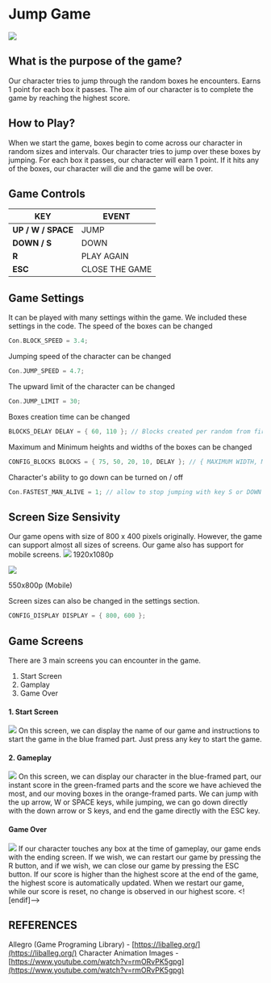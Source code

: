 # Jump Game
![](https://cdn.serverbutik.com.tr/vQtKr5.png)

## What is the purpose of the game?
Our character tries to jump through the random boxes he encounters. Earns 1 point for each box it passes. The aim of our character is to complete the game by reaching the highest score.
## How to Play?
When we start the game, boxes begin to come across our character in random sizes and intervals. Our character tries to jump over these boxes by jumping. For each box it passes, our character will earn 1 point. If it hits any of the boxes, our character will die and the game will be over.
## Game Controls
| KEY | EVENT |
|--|--|
| **UP / W / SPACE** | JUMP |
| **DOWN / S** | DOWN |
| **R** | PLAY AGAIN |
| **ESC** | CLOSE THE GAME |
## Game Settings
It can be played with many settings within the game. We included these settings in the code.
The speed of the boxes can be changed
```c
Con.BLOCK_SPEED = 3.4;
```
Jumping speed of the character can be changed
```c
Con.JUMP_SPEED = 4.7;
```
The upward limit of the character can be changed
```c
Con.JUMP_LIMIT = 30;
```
Boxes creation time can be changed
```c
BLOCKS_DELAY DELAY = { 60, 110 }; // Blocks created per random from first/FPS to second/FPS second
```
Maximum and Minimum heights and widths of the boxes can be changed
```c
CONFIG_BLOCKS BLOCKS = { 75, 50, 20, 10, DELAY }; // { MAXIMUM WIDTH, MAXIMUM HEIGHT, MINIMUM WIDTH, MINIMUM HEIGHT, DELAY }
```
Character's ability to go down can be turned on / off
```c
Con.FASTEST_MAN_ALIVE = 1; // allow to stop jumping with key S or DOWN
```
## Screen Size Sensivity
Our game opens with size of 800 x 400 pixels originally. However, the game can support almost all sizes of screens. Our game also has support for mobile screens.
![](https://cdn.serverbutik.com.tr/YnvsKt.png)
1920x1080p


![](https://cdn.serverbutik.com.tr/bWqSx3.png)

550x800p (Mobile)

Screen sizes can also be changed in the settings section.
```c
CONFIG_DISPLAY DISPLAY = { 800, 600 };
```
## Game Screens
There are 3 main screens you can encounter in the game.

 1. Start Screen
 2. Gamplay
 3. Game Over

#### 1. Start Screen
![](https://cdn.serverbutik.com.tr/bSeCYJ.png)
On this screen, we can display the name of our game and instructions to start the game in the blue framed part. Just press any key to start the game.
#### 2. Gameplay
![](https://cdn.serverbutik.com.tr/tgPDdE.png)
On this screen, we can display our character in the blue-framed part, our instant score in the green-framed parts and the score we have achieved the most, and our moving boxes in the orange-framed parts. We can jump with the up arrow, W or SPACE keys, while jumping, we can go down directly with the down arrow or S keys, and end the game directly with the ESC key.
#### Game Over
![](https://cdn.serverbutik.com.tr/CtuXME.png)
If our character touches any box at the time of gameplay, our game ends with the ending screen. If we wish, we can restart our game by pressing the R button, and if we wish, we can close our game by pressing the ESC button. If our score is higher than the highest score at the end of the game, the highest score is automatically updated. When we restart our game, while our score is reset, no change is observed in our highest score.
<![endif]-->

## REFERENCES
Allegro (Game Programing Library) - [https://liballeg.org/](https://liballeg.org/)
Character Animation Images - [https://www.youtube.com/watch?v=rmORvPK5gpg](https://www.youtube.com/watch?v=rmORvPK5gpg)
